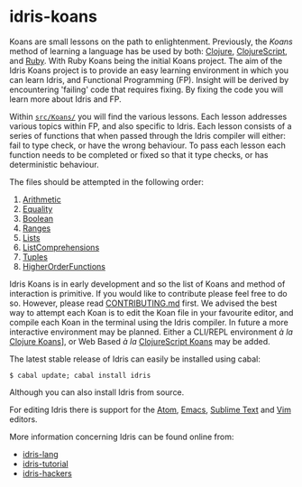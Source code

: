 idris-koans
===========

Koans are small lessons on the path to enlightenment. Previously, the _Koans_
method of learning a language has be used by both: [Clojure][],
[ClojureScript][], and [Ruby][]. With Ruby Koans being the initial Koans
project. The aim of the Idris Koans project is to provide an easy learning
environment in which you can learn Idris, and Functional Programming (FP).
Insight will be derived by encountering 'failing' code that requires fixing. By
fixing the code you will learn more about Idris and FP.

[Clojure]:       http://clojurekoans.com/
[ClojureScript]: http://clojurescriptkoans.com/
[Ruby]:          http://rubykoans.com/

Within [`src/Koans/`](./src/Koans/) you will find the various lessons. Each
lesson addresses various topics within FP, and also specific to Idris. Each
lesson consists of a series of functions that when passed through the Idris
compiler will either: fail to type check, or have the wrong behaviour. To pass
each lesson each function needs to be completed or fixed so that it type checks,
or has deterministic behaviour.

The files should be attempted in the following order:

1. [Arithmetic](./src/Koans/Arithmetic.idr)
2. [Equality](./src/Koans/Equality.idr)
3. [Boolean](./src/Koans/Boolean.idr)
4. [Ranges](./src/Koans/Ranges.idr)
5. [Lists](./src/Koans/Lists.idr)
6. [ListComprehensions](./src/Koans/ListComprehensions.idr)
7. [Tuples](./src/Koans/Tuples.idr)
8. [HigherOrderFunctions](./src/Koans/HigherOrderFunctions.idr)

Idris Koans is in early development and so the list of Koans and method of
interaction is primitive. If you would like to contribute please feel free to do
so. However, please read [CONTRIBUTING.md](./CONTRIBUTING.md) first. We advised
the best way to attempt each Koan is to edit the Koan file in your favourite
editor, and compile each Koan in the terminal using the Idris compiler. In
future a more interactive environment may be planned. Either a CLI/REPL
environment _à la_ [Clojure Koans][Clojure]], or Web Based _à la_
[ClojureScript Koans][ClojureScript] may be added.

The latest stable release of Idris can easily be installed using cabal:

    $ cabal update; cabal install idris

Although you can also install Idris from source.

For editing Idris there is support for the [Atom][], [Emacs][], [Sublime Text][]
and [Vim][] editors.

[Atom]:         https://github.com/idris-hackers/atom-language-idris
[Emacs]:        https://github.com/idris-hackers/idris-mode
[Sublime Text]: https://github.com/idris-hackers/idris-sublime
[Vim]:          https://github.com/idris-hackers/idris-vim

More information concerning Idris can be found online from:

* [idris-lang](http://www.idris-lang.org/)
* [idris-tutorial](https://github.com/idris-hackers/idris-tutorial)
* [idris-hackers](http://idris-hackers.github.io/)
